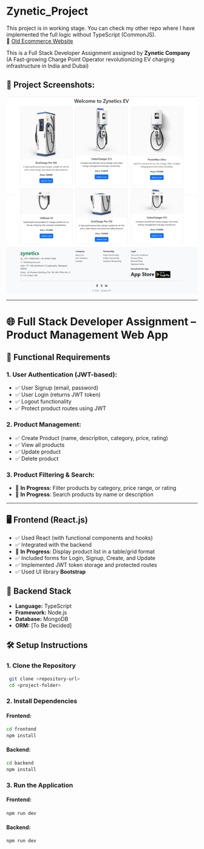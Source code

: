 # Zynetic_Project

This project is in working stage. You can check my other repo where I have implemented the full logic without TypeScript (CommonJS).  
🔗 [Old Ecommerce Website](https://github.com/yesiamkriti/Shopperoo)

This is a Full Stack Developer Assignment assigned by **Zynetic Company**  
(A Fast-growing Charge Point Operator revolutionizing EV charging infrastructure in India and Dubai)

## 📸 Project Screenshots:

![Screenshot 1](<frontend/public/images/readme1%20(2).png>)
![Screenshot 2](<frontend/public/images/readme1%20(3).png>)

---

# 🌐 Full Stack Developer Assignment – Product Management Web App

## 📌 Functional Requirements

### 1. User Authentication (JWT-based):

- ✅ User Signup (email, password)
- ✅ User Login (returns JWT token)
- ✅ Logout functionality
- ✅ Protect product routes using JWT

### 2. Product Management:

- ✅ Create Product (name, description, category, price, rating)
- ✅ View all products
- ✅ Update product
- ✅ Delete product

### 3. Product Filtering & Search:

- 🔄 **In Progress**: Filter products by category, price range, or rating
- 🔄 **In Progress**: Search products by name or description

---

## 🖥️ Frontend (React.js)

- ✅ Used React (with functional components and hooks)
- ✅ Integrated with the backend
- 🔄 **In Progress**: Display product list in a table/grid format
- ✅ Included forms for Login, Signup, Create, and Update
- ✅ Implemented JWT token storage and protected routes
- ✅ Used UI library **Bootstrap**

## 🧰 Backend Stack

- **Language:** TypeScript
- **Framework:** Node.js
- **Database:** MongoDB
- **ORM:** [To Be Decided]

## 🛠️ Setup Instructions

### 1. Clone the Repository

```sh
 git clone <repository-url>
 cd <project-folder>
```

### 2. Install Dependencies

#### Frontend:

```sh
cd frontend
npm install
```

#### Backend:

```sh
cd backend
npm install
```

### 3. Run the Application

#### Frontend:

```sh
npm run dev
```

#### Backend:

```sh
npm run dev
```
